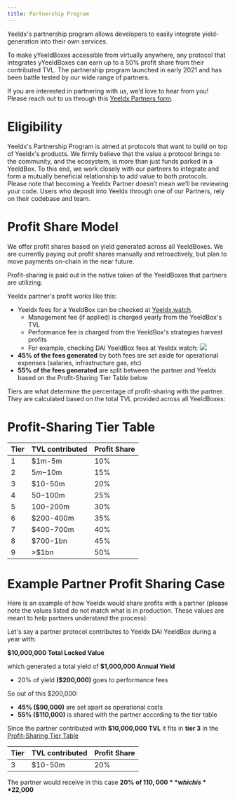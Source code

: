```yaml
---
title: Partnership Program
---
```


Yeeldx's partnership program allows developers to easily integrate yield-generation into their own services.

To make yYeeldBoxes accessible from virtually anywhere, any protocol that integrates yYeeldBoxes can earn up to a 50% profit share from their contributed TVL. The partnership program launched in early 2021 and has been battle tested by our wide range of partners. 

If you are interested in partnering with us, we’d love to hear from you! Please reach out to us through this [Yeeldx Partners form](https://Yeeldxfinance.typeform.com/to/uP7xOJUN).

# Eligibility

Yeeldx's Partnership Program is aimed at protocols that want to build on top of Yeeldx's products. We firmly believe that the value a protocol brings to the community, and the ecosystem, is more than just funds parked in a YeeldBox. To this end, we work closely with our partners to integrate and form a mutually beneficial relationship to add value to both protocols. Please note that becoming a Yeeldx Partner doesn’t mean we’ll be reviewing your code. Users who deposit into Yeeldx through one of our Partners, rely on their codebase and team.


# Profit Share Model

We offer profit shares based on yield generated across all YeeldBoxes. We are currently paying out profit shares manually and retroactively, but plan to move payments on-chain in the near future.

Profit-sharing is paid out in the native token of the YeeldBoxes that partners are utilizing.

Yeeldx partner's profit works like this:
* Yeeldx fees for a YeeldBox can be checked at [Yeeldx.watch](https://Yeeldx.watch).
    * Management fee (if applied) is charged yearly from the YeeldBox's TVL
    * Performance fee is charged from the YeeldBox's strategies harvest profits
    * For example, checking DAI YeeldBox fees at Yeeldx watch: ![](https://i.imgur.com/Ok6hfVJ.png)
* **45% of the fees generated** by both fees are set aside for operational expenses (salaries, infrastructure gas, etc)
* **55% of the fees generated** are split between the partner and Yeeldx based on the Profit-Sharing Tier Table below

Tiers are what determine the percentage of profit-sharing with the partner. They are calculated based on the total TVL provided across all YeeldBoxes:

# Profit-Sharing Tier Table

| Tier | TVL contributed | Profit Share |
| -------- | -------- | -------- |
| 1     | $1m-5m     | 10%     |
| 2     | $5m-$10m     | 15%     |
| 3     | $10-50m     | 20%     |
| 4     | $50-$100m     | 25%     |
| 5     | $100-$200m     | 30%     |
| 6     | $200-400m     | 35%     |
| 7     | $400-700m     | 40%     |
| 8     | $700-1bn     | 45%     |
| 9     | >$1bn     | 50%     |

# Example Partner Profit Sharing Case

Here is an example of how Yeeldx would share profits with a partner (please note the values listed do not match what is in production. These values are meant to help partners understand the process):

Let's say a partner protocol contributes to Yeeldx DAI YeeldBox during a year with:

**$10,000,000 Total Locked Value**

which generated a total yield of **$1,000,000 Annual Yield**

- 20% of yield **($200,000)** goes to performance fees

So out of this $200,000:

* **45% ($90,000)** are set apart as operational costs
* **55% ($110,000)** is shared with the partner according to the tier table

Since the partner contributed with **$10,000,000 TVL** it fits in **tier 3** in the [Profit-Sharing Tier Table](#Profit-Sharing-Tier-Table)

| Tier | TVL contributed | Profit Share |
| -------- | -------- | -------- |
| 3     | $10-50m     | 20%     |

The partner would receive in this case **20% of $110,000** which is **$22,000**
